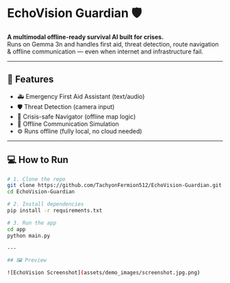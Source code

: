 # EchoVision Guardian 🛡️

**A multimodal offline-ready survival AI built for crises.**  
Runs on Gemma 3n and handles first aid, threat detection, route navigation & offline communication — even when internet and infrastructure fail.

---

## 🚀 Features

- 🚑 Emergency First Aid Assistant (text/audio)
- 🛡️ Threat Detection (camera input)
- 🧭 Crisis-safe Navigator (offline map logic)
- 📡 Offline Communication Simulation
- ⚙️ Runs offline (fully local, no cloud needed)

---

## 💻 How to Run

```bash
# 1. Clone the repo
git clone https://github.com/TachyonFermion512/EchoVision-Guardian.git
cd EchoVision-Guardian

# 2. Install dependencies
pip install -r requirements.txt

# 3. Run the app
cd app
python main.py

---

## 🖼️ Preview

![EchoVision Screenshot](assets/demo_images/screenshot.jpg.png)